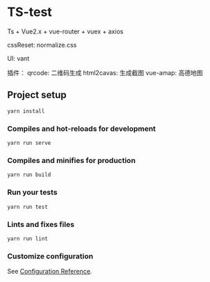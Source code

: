 # TS-test

Ts + Vue2.x + vue-router + vuex + axios

cssReset: normalize.css

UI: vant

插件：
qrcode: 二维码生成
html2cavas: 生成截图
vue-amap: 高德地图

## Project setup
```
yarn install
```

### Compiles and hot-reloads for development
```
yarn run serve
```

### Compiles and minifies for production
```
yarn run build
```

### Run your tests
```
yarn run test
```

### Lints and fixes files
```
yarn run lint
```

### Customize configuration
See [Configuration Reference](https://cli.vuejs.org/config/).
